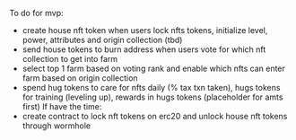 To do for mvp:
- create house nft token when users lock nfts tokens, initialize level, power, attributes and origin collection (tbd)
- send house tokens to burn address when users vote for which nft collection to get into farm
- select top 1 farm based on voting rank and enable which nfts can enter farm based on origin collection
- spend hug tokens to care for nfts daily (% tax txn taken), hugs tokens for training (leveling up), rewards in hugs tokens (placeholder for amts first)
If have the time:
- create contract to lock nft tokens on erc20 and unlock house nft tokens through wormhole